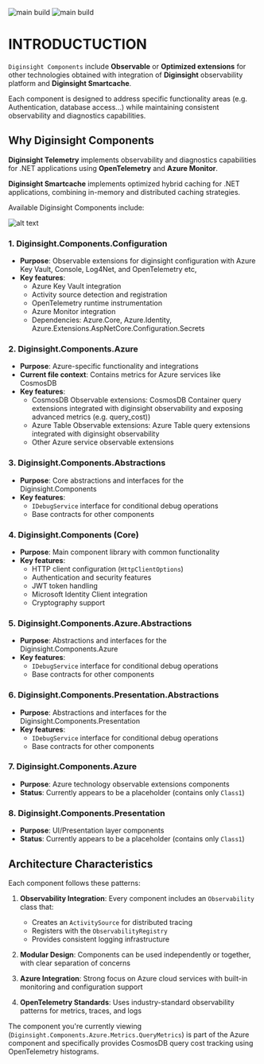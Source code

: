 ![main build](https://github.com/diginsight/components/actions/workflows/v2_99.Package.CICD.yml/badge.svg?branch=main)
![main build](https://github.com/diginsight/components/actions/workflows/quarto-publish.yml/badge.svg?branch=main)

# INTRODUCTUCTION

`Diginsight Components` include **Observable** or **Optimized extensions** for other technologies obtained with integration of **Diginsight** observability platform and **Diginsight Smartcache**. 

Each component is designed to address specific functionality areas (e.g. Authentication, database access...) while maintaining consistent observability and diagnostics capabilities.

## Why Diginsight Components

**Diginsight Telemetry** implements observability and diagnostics capabilities for .NET applications using **OpenTelemetry** and **Azure Monitor**. 

**Diginsight Smartcache** implements optimized hybrid caching for .NET applications, combining in-memory and distributed caching strategies.

Available Diginsight Components include:

![alt text](image.png)

### 1. **Diginsight.Components.Configuration**
- **Purpose**: Observable extensions for diginsight configuration with Azure Key Vault, Console, Log4Net, and OpenTelemetry etc, 
- **Key features**:
  - Azure Key Vault integration
  - Activity source detection and registration
  - OpenTelemetry runtime instrumentation
  - Azure Monitor integration
  - Dependencies: Azure.Core, Azure.Identity, Azure.Extensions.AspNetCore.Configuration.Secrets

### 2. **Diginsight.Components.Azure**
- **Purpose**: Azure-specific functionality and integrations
- **Current file context**: Contains metrics for Azure services like CosmosDB
- **Key features**:
  - CosmosDB Observable extensions: CosmosDB Container query extensions integrated with diginsight observability and exposing advanced metrics (e.g. query_cost))
  - Azure Table Observable extensions: Azure Table query extensions integrated with diginsight observability 
  - Other Azure service observable extensions

### 3. **Diginsight.Components.Abstractions**
- **Purpose**: Core abstractions and interfaces for the Diginsight.Components 
- **Key features**:
  - `IDebugService` interface for conditional debug operations
  - Base contracts for other components

### 4. **Diginsight.Components** (Core)
- **Purpose**: Main component library with common functionality
- **Key features**:
  - HTTP client configuration (`HttpClientOptions`)
  - Authentication and security features
  - JWT token handling
  - Microsoft Identity Client integration
  - Cryptography support

### 5. **Diginsight.Components.Azure.Abstractions**
- **Purpose**: Abstractions and interfaces for the Diginsight.Components.Azure
- **Key features**:
  - `IDebugService` interface for conditional debug operations
  - Base contracts for other components

### 6. **Diginsight.Components.Presentation.Abstractions**
- **Purpose**: Abstractions and interfaces for the Diginsight.Components.Presentation
- **Key features**:
  - `IDebugService` interface for conditional debug operations
  - Base contracts for other components

### 7. **Diginsight.Components.Azure**
- **Purpose**: Azure technology observable extensions components
- **Status**: Currently appears to be a placeholder (contains only `Class1`)

### 8. **Diginsight.Components.Presentation**
- **Purpose**: UI/Presentation layer components
- **Status**: Currently appears to be a placeholder (contains only `Class1`)


## Architecture Characteristics

Each component follows these patterns:

1. **Observability Integration**: Every component includes an `Observability` class that:
   - Creates an `ActivitySource` for distributed tracing
   - Registers with the `ObservabilityRegistry`
   - Provides consistent logging infrastructure

2. **Modular Design**: Components can be used independently or together, with clear separation of concerns

3. **Azure Integration**: Strong focus on Azure cloud services with built-in monitoring and configuration support

4. **OpenTelemetry Standards**: Uses industry-standard observability patterns for metrics, traces, and logs

The component you're currently viewing (`Diginsight.Components.Azure.Metrics.QueryMetrics`) is part of the Azure component and specifically provides CosmosDB query cost tracking using OpenTelemetry histograms.






